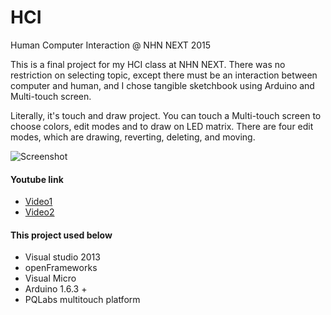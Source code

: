 # HCI
Human Computer Interaction @ NHN NEXT 2015

This is a final project for my HCI class at NHN NEXT. There was no restriction on selecting topic, except there must be an interaction between computer and human, and I chose tangible sketchbook using Arduino and Multi-touch screen. 

Literally, it's touch and draw project. You can touch a Multi-touch screen to choose colors, edit modes and to draw on LED matrix. There are four edit modes, which are drawing, reverting, deleting, and moving. 

![Screenshot](https://github.com/hoonihooni/HCI/blob/master/images/20150604_172132.jpg)

#### Youtube link
* [Video1](https://www.youtube.com/watch?v=yHsemRp5Fnk&feature=youtu.be)
* [Video2](https://www.youtube.com/watch?v=zCNoBLtQw2M&feature=youtu.be)

#### This project used below
* Visual studio 2013  
* openFrameworks
* Visual Micro  
* Arduino 1.6.3 +  
* PQLabs multitouch platform  
